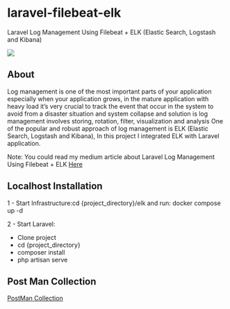 # laravel-filebeat-elk
Laravel Log Management Using Filebeat + ELK (Elastic Search, Logstash and Kibana)

<img src="https://dytvr9ot2sszz.cloudfront.net/wp-content/uploads/2017/06/shippers-diagram.jpg"/>

## About 

Log management is one of the most important parts of your application especially when your application grows, in the mature application with heavy load it’s very crucial to track the event that occur in the system to avoid from a disaster situation and system collapse and solution is log management involves storing, rotation, filter, visualization and analysis
One of the popular and robust approach of log management is ELK (Elastic Search, Logstash and Kibana), In this project I integrated ELK with Laravel application.

Note: You could read my medium article about Laravel Log Management Using Filebeat + ELK [Here](https://medium.com/@mehraien.arash/laravel-log-management-using-filebeat-elk-elastic-search-logstash-and-kibana-be7db5985bd6)


## Localhost Installation
1 - Start Infrastructure:cd {project_directory}/elk and run: docker compose up -d 

2 - Start Laravel:
- Clone project
- cd {project_directory}
- composer install
- php artisan serve

## Post Man Collection

[PostMan Collection](https://github.com/1ArMeH1/laravel-filebeat-elk/blob/main/ELK-log-management.postman_collection.json)
